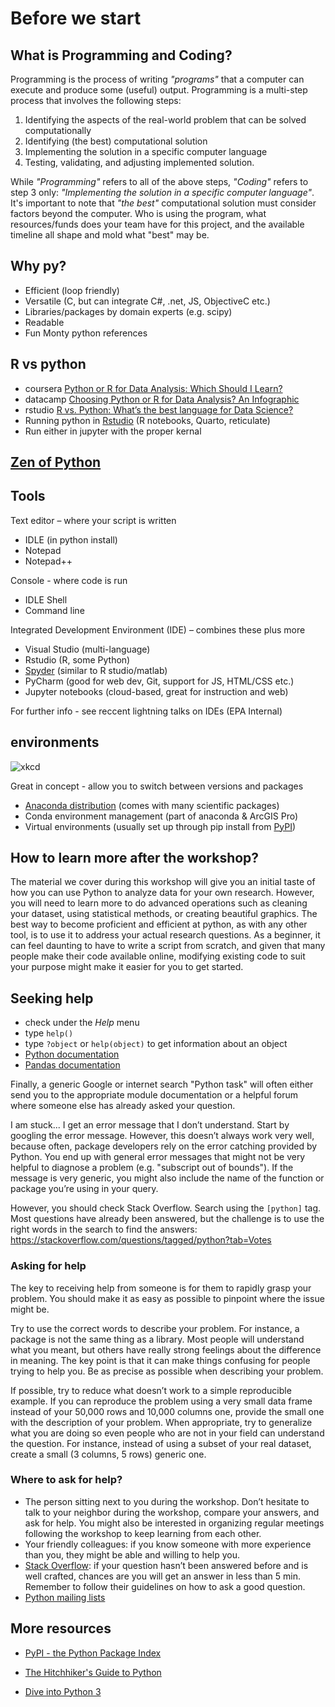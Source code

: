 # Before we start

## What is Programming and Coding?

Programming is the process of writing _"programs"_ that a computer can execute and produce some
(useful) output.
Programming is a multi-step process that involves the following steps:

1. Identifying the aspects of the real-world problem that can be solved computationally
2. Identifying (the best) computational solution
3. Implementing the solution in a specific computer language
4. Testing, validating, and adjusting implemented solution.

While _"Programming"_ refers to all of the above steps,
_"Coding"_ refers to step 3 only: _"Implementing the solution in a specific computer language"_. It's
important to note that _"the best"_ computational solution must consider factors beyond the computer.
Who is using the program, what resources/funds does your team have for this project, and the available
timeline all shape and mold what "best" may be.

## Why py?
* Efficient (loop friendly)
* Versatile (C, but can integrate C#, .net, JS, ObjectiveC etc.)
* Libraries/packages by domain experts (e.g. scipy)
* Readable 
* Fun Monty python references

## R vs python
* coursera [Python or R for Data Analysis: Which Should I Learn?](https://www.coursera.org/articles/python-or-r-for-data-analysis)
* datacamp [Choosing Python or R for Data Analysis? An Infographic](https://www.datacamp.com/community/tutorials/r-or-python-for-data-analysis)
* rstudio [R vs. Python: What’s the best language for Data Science?](https://blog.rstudio.com/2019/12/17/r-vs-python-what-s-the-best-for-language-for-data-science/)
* Running python in [Rstudio](https://www.rstudio.com/solutions/r-and-python/) (R notebooks, Quarto, reticulate)
* Run either in jupyter with the proper kernal

## [Zen of Python](https://peps.python.org/pep-0020/#the-zen-of-python)

## Tools
Text editor – where your script is written
* IDLE (in python install)
* Notepad
* Notepad++

Console - where code is run

* IDLE Shell
* Command line

Integrated Development Environment (IDE) – combines these plus more

* Visual Studio (multi-language)
* Rstudio (R, some Python)
* [Spyder](https://www.spyder-ide.org) (similar to R studio/matlab)
* PyCharm (good for web dev, Git, support for JS, HTML/CSS etc.)
* Jupyter notebooks (cloud-based, great for instruction and web)

For further info - see reccent lightning talks on IDEs (EPA Internal)

## environments
![xkcd](https://imgs.xkcd.com/comics/python_environment.png)

Great in concept - allow you to switch between versions and packages
* [Anaconda distribution](https://www.anaconda.com/products/distribution) (comes with many scientific packages)
* Conda environment management (part of anaconda & ArcGIS Pro)
* Virtual environments (usually set up through pip install from [PyPI](https://pypi.org/))

## How to learn more after the workshop?

The material we cover during this workshop will give you an initial taste of how you can use Python
to analyze data for your own research. However, you will need to learn more to do advanced
operations such as cleaning your dataset, using statistical methods, or creating beautiful graphics.
The best way to become proficient and efficient at python, as with any other tool, is to use it to
address your actual research questions. As a beginner, it can feel daunting to have to write a
script from scratch, and given that many people make their code available online, modifying existing
code to suit your purpose might make it easier for you to get started.

## Seeking help

* check under the _Help_ menu
* type `help()`
* type `?object` or `help(object)` to get information about an object
* [Python documentation][python-docs]
* [Pandas documentation][pandas-docs]

Finally, a generic Google or internet search "Python task" will often either send you to the
appropriate module documentation or a helpful forum where someone else has already asked your
question.

I am stuck... I get an error message that I don’t understand.
Start by googling the error message. However, this doesn’t always work very well, because often,
package developers rely on the error catching provided by Python. You end up with general error
messages that might not be very helpful to diagnose a problem (e.g. "subscript out of bounds"). If
the message is very generic, you might also include the name of the function or package you’re using
in your query.

However, you should check Stack Overflow. Search using the `[python]` tag. Most questions have already
been answered, but the challenge is to use the right words in the search to find the answers:
<https://stackoverflow.com/questions/tagged/python?tab=Votes>

### Asking for help

The key to receiving help from someone is for them to rapidly grasp your problem. You should make it
as easy as possible to pinpoint where the issue might be.

Try to use the correct words to describe your problem. For instance, a package is not the same thing
as a library. Most people will understand what you meant, but others have really strong feelings
about the difference in meaning. The key point is that it can make things confusing for people
trying to help you. Be as precise as possible when describing your problem.

If possible, try to reduce what doesn’t work to a simple reproducible example. If you can reproduce
the problem using a very small data frame instead of your 50,000 rows and 10,000 columns one,
provide the small one with the description of your problem. When appropriate, try to generalize what
you are doing so even people who are not in your field can understand the question. For instance,
instead of using a subset of your real dataset, create a small (3 columns, 5 rows) generic one.

### Where to ask for help?

* The person sitting next to you during the workshop. Don’t hesitate to talk to your neighbor during
the workshop, compare your answers, and ask for help. You might also be interested in organizing
regular meetings following the workshop to keep learning from each other.
* Your friendly colleagues: if you know someone with more experience than you, they might be able and
willing to help you.
* [Stack Overflow][so-python]: if your question hasn’t been answered before and is well crafted,
chances are you will get an answer in less than 5 min. Remember to follow their guidelines on how to
ask a good question.
* [Python mailing lists][python-mailing-lists]

## More resources

- [PyPI - the Python Package Index][pypi]

- [The Hitchhiker's Guide to Python][python-guide]

- [Dive into Python 3][dive-into-python3]


[anaconda]: https://www.anaconda.com
[anaconda-community]: https://www.anaconda.com/community
[dive-into-python3]: https://finderiko.com/python-book
[pandas-docs]: https://pandas.pydata.org/pandas-docs/stable/
[pypi]: https://pypi.org/
[python-docs]: https://www.python.org/doc
[python-guide]: https://docs.python-guide.org
[python-mailing-lists]: https://www.python.org/community/lists
[stack-overflow]: https://stackoverflow.com
[so-python]: https://stackoverflow.com/questions/tagged/python?tab=Votes

